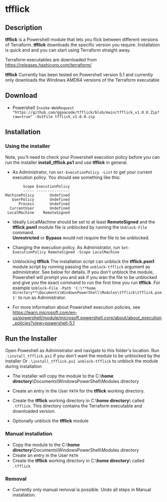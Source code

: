 # tfflick

## Description

**tfflick** is a Powershell module that lets you flick between different versions of Terraform. **tfflick** downloads the specific version you require.
Installation is quick and and you can start using Terraform straight away.

Terraform executables are downloaded from https://releases.hashicorp.com/terraform/ 

**tfflick** Currently has been tested on Powershell version 5.1 and currently only downloads the Windows AMD64 versions of the Terraform executable

## Download

* Powershell `Invoke-WebRequest "https://github.com/ggaacode/tfflick/blob/main/tfflick_v1.0.0.Zip?raw=true" -OutFile tfflick_v1.0.0.zip`

## Installation

### Using the installer

Note, you'll need to check your Powershell execution policy before you can run the installer **install_tfflick.ps1** and use **tfflick** in general.

* As Administrator, run `Get-ExecutionPolicy -List` to get your current execution policy.
  You should see something like this:
```  
        Scope ExecutionPolicy
        ----- ---------------
MachinePolicy       Undefined
   UserPolicy       Undefined
      Process       Undefined
  CurrentUser       Undefined
 LocalMachine    RemoteSigned
```

* Ideally LocalMachine should be set to at least **RemoteSigned** and the **tfflick.psm1** module file is unblocked by running the `Unblock-File` command.   
  **Unrestricted** or **Bypass** would not require the file to be unblocked.

* Changing the execution policy. As Administrator, run `Set-ExecutionPolicy RemoteSigned -Scope LocalMachine` 

* Unblocking **tfflick** The installation script can unblock the **tfflick.psm1** module script by running passing the `unblock-tfflick` argument as administrator. See below for details.
  If you don't unblock the module, Powershell will prompt you and ask if you wan the file to be unblocked and give you the exact command to run the first time you run **tfflick**. 
  For example `Unblock-File -Path 'C:\**home directory**\Documents\WindowsPowerShell\Modules\tfflick\tfflick.psm1'` to run as Administrator.

* For more information about Powershell execution policies, see https://learn.microsoft.com/en-us/powershell/module/microsoft.powershell.core/about/about_execution_policies?view=powershell-5.1 

## Run the Installer

Open Poweshell as Administrator and navigate to this folder's location.
Run `.\install_tfflick.ps1` if you don't want the module to be unblocked by the installer 
Or `.\install_tfflick.ps1 unblock-tfflick` to unblock the module during installation

* The installer will copy the module to the C:\\**home directory**\Documents\WindowsPowerShell\Modules directory

* Create an entry in the User `PATH` for the **tfflick** working directory.

* Create the **tfflick** working directory in C:\\**home directory**\ called `.tfflick`.
  This directory contains the Terraform executable and downloaded version.

* Optionally unblock the **tfflick** module



### Manual installation

* Copy the module to the C:\\**home directory**\Documents\WindowsPowerShell\Modules directory
* Create an entry in the User `PATH`
* Create the **tfflick** working directory in C:\\**home directory**\ called `.tfflick`

### Removal

* Currently only manual removal is possible. Undo all steps in Manual installation. 

